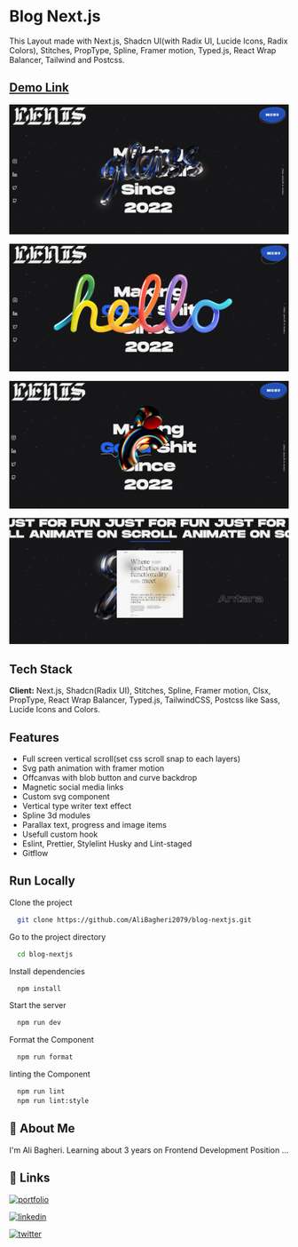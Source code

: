 # Blog Next.js

This Layout made with Next.js, Shadcn UI(with Radix UI, Lucide Icons, Radix Colors), Stitches, PropType, Spline, Framer motion, Typed.js, React Wrap Balancer, Tailwind and Postcss.

## [Demo Link](https://blog-nextjs-temp.vercel.app/)

<img
src="./public/images/Screenshot-1.png"
loading="lazy"
alt="home page layouts screenshot"
/>

<img
src="./public/images/Screenshot-2.png"
loading="lazy"
alt="home page layout screenshot"
/>

<img
src="./public/images/Screenshot-3.png"
loading="lazy"
alt="home page layout screenshot"
/>

<img
src="./public/images/Screenshot-4.png"
loading="lazy"
alt="home page layout screenshot"
/>

## Tech Stack

**Client:** Next.js, Shadcn(Radix UI), Stitches, Spline, Framer motion, Clsx, PropType, React Wrap Balancer, Typed.js, TailwindCSS, Postcss like Sass, Lucide Icons and Colors.

## Features

- Full screen vertical scroll(set css scroll snap to each layers)
- Svg path animation with framer motion
- Offcanvas with blob button and curve backdrop
- Magnetic social media links
- Custom svg component
- Vertical type writer text effect
- Spline 3d modules
- Parallax text, progress and image items
- Usefull custom hook
- Eslint, Prettier, Stylelint Husky and Lint-staged
- Gitflow

## Run Locally

Clone the project

```bash
  git clone https://github.com/AliBagheri2079/blog-nextjs.git

```

Go to the project directory

```bash
  cd blog-nextjs

```

Install dependencies

```bash
  npm install

```

Start the server

```bash
  npm run dev

```

Format the Component

```bash
  npm run format

```

linting the Component

```bash
  npm run lint
  npm run lint:style

```

## 🚀 About Me

I'm Ali Bagheri. Learning about 3 years on Frontend Development Position ...

## 🔗 Links

[![portfolio](https://img.shields.io/badge/Github-000?style=for-the-badge&logo=github&logoColor=white)](https://github.com/AliBagheri2079)

[![linkedin](https://img.shields.io/badge/linkedin-0A66C2?style=for-the-badge&logo=linkedin&logoColor=white)](https://www.linkedin.com/in/alibagheri2079/)

[![twitter](https://img.shields.io/badge/twitter-1DA1F2?style=for-the-badge&logo=twitter&logoColor=white)](https://twitter.com/AliBagheri2079)
